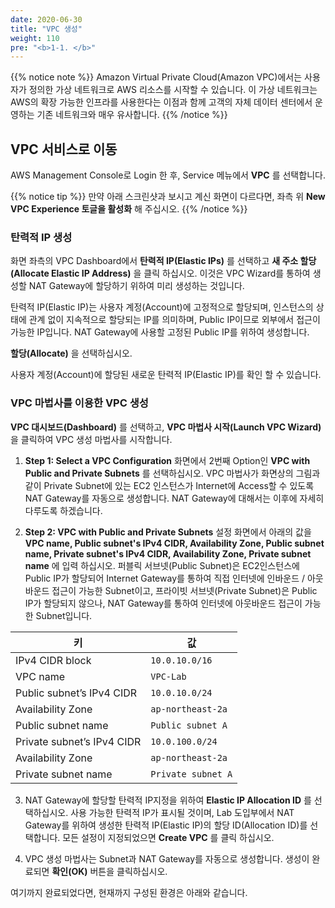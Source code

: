 ```yaml
---
date: 2020-06-30
title: "VPC 생성"
weight: 110
pre: "<b>1-1. </b>"
---
```


{{% notice note %}}
Amazon Virtual Private Cloud(Amazon VPC)에서는 사용자가 정의한 가상 네트워크로 AWS 리소스를 시작할 수 있습니다. 이 가상 네트워크는 AWS의 확장 가능한 인프라를 사용한다는 이점과 함께 고객의 자체 데이터 센터에서 운영하는 기존 네트워크와 매우 유사합니다.
{{% /notice %}}

## VPC 서비스로 이동
AWS Management Console로 Login 한 후, Service 메뉴에서 **VPC** 를 선택합니다.

{{% notice tip %}}
만약 아래 스크린샷과 보시고 계신 화면이 다르다면, 좌측 위 **New VPC Experience 토글을 활성화** 해 주십시오.
{{% /notice %}}

### 탄력적 IP 생성
화면 좌측의 VPC Dashboard에서 **탄력적 IP(Elastic IPs)** 를 선택하고 **새 주소 할당(Allocate Elastic IP Address)** 을 클릭 하십시오. 이것은 VPC Wizard를 통하여 생성할 NAT Gateway에 할당하기 위하여 미리 생성하는 것입니다.

탄력적 IP(Elastic IP)는 사용자 계정(Account)에 고정적으로 할당되며, 인스턴스의 상태에 관계 없이 지속적으로 할당되는 IP를 의미하며, Public IP이므로 외부에서 접근이 가능한 IP입니다. NAT Gateway에 사용할 고정된 Public IP를 위하여 생성합니다.

**할당(Allocate)** 을 선택하십시오.
 
사용자 계정(Account)에 할당된 새로운 탄력적 IP(Elastic IP)를 확인 할 수 있습니다.

### VPC 마법사를 이용한 VPC 생성
**VPC 대시보드(Dashboard)** 를 선택하고, **VPC 마법사 시작(Launch VPC Wizard)** 을 클릭하여 VPC 생성 마법사를 시작합니다. 
 
1. **Step 1: Select a VPC Configuration** 화면에서 2번째 Option인 **VPC with Public and Private Subnets** 를 선택하십시오. VPC 마법사가 화면상의 그림과 같이 Private Subnet에 있는 EC2 인스턴스가 Internet에 Access할 수 있도록 NAT Gateway를 자동으로 생성합니다. NAT Gateway에 대해서는 이후에 자세히 다루도록 하겠습니다.

2. **Step 2: VPC with Public and Private Subnets** 설정 화면에서 아래의 값을 **VPC name, Public subnet's IPv4 CIDR, Availability Zone, Public subnet name, Private subnet's IPv4 CIDR, Availability Zone, Private subnet name** 에 입력 하십시오. 퍼블릭 서브넷(Public Subnet)은 EC2인스턴스에 Public IP가 할당되어 Internet Gateway를 통하여 직접 인터넷에 인바운드 / 아웃바운드 접근이 가능한 Subnet이고, 프라이빗 서브넷(Private Subnet)은 Public IP가 할당되지 않으나, NAT Gateway를 통하여 인터넷에 아웃바운드 접근이 가능한 Subnet입니다.

| 키 | 값 |
|----------|--------------------|
| IPv4 CIDR block | `10.0.10.0/16` |
| VPC name | `VPC-Lab` |
| Public subnet’s IPv4 CIDR | `10.0.10.0/24` |
| Availability Zone | `ap-northeast-2a` |
| Public subnet name | `Public subnet A` |
| Private subnet’s IPv4 CIDR | `10.0.100.0/24` |
| Availability Zone | `ap-northeast-2a` |
| Private subnet name | `Private subnet A` |
 
3. NAT Gateway에 할당할 탄력적 IP지정을 위하여 **Elastic IP Allocation ID** 를 선택하십시오. 사용 가능한 탄력적 IP가 표시될 것이며, Lab 도입부에서 NAT Gateway를 위하여 생성한 탄력적 IP(Elastic IP)의 할당 ID(Allocation ID)를 선택합니다. 모든 설정이 지정되었으면 **Create VPC** 를 클릭 하십시오.

4. VPC 생성 마법사는 Subnet과 NAT Gateway를 자동으로 생성합니다. 생성이 완료되면 **확인(OK)** 버튼을 클릭하십시오.


여기까지 완료되었다면, 현재까지 구성된 환경은 아래와 같습니다.
